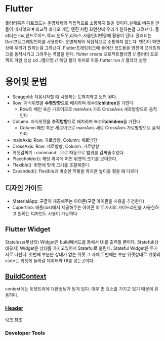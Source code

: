 # Flutter
플러터혹은 다트코드는 운영체제와 직접적으로 소통하지 않을 것이다.실제로 버튼을 만들어 내지않으며 비교적 비디오 게임 엔진 처럼 화면상에 우리가 원하는걸 그려낸다.
플러터는 ios,안드로이드,맥os,윈도우,리눅스,사물인터넷등에 활용이 된다. 플러터는 Dart프로그래밍언어를 사용한다.
운영체제와 직접적으로 소통하지 않는다.  엔진이 화면상에 우리가 원하는걸 그려낸다.
Flutter프래임워크에 들어간 코드들을 엔진이 프레임워크를 동작시키고 그려주는 역할을 한다.
flutter create 프로젝트폴더명 // 플러터 프로젝트 파일 생성
cd ./폴더명 // 해당 폴더 위치로 이동
flutter run // 플러터 실행
# 용어및 문법
- Scaggold: 처음시작할 떄 사용하는 도화지라고 보면 된다.
- Row: 자식위젯을 <b>수평방향</b>으로 배치하며 복수의<b>children</b>을 가진다 
  - Row의 메인 축은 가로이므로 mainAxis 가로 CrossAxis 세로방향으로 움직인다
- Column: 자식위젯을 <b>수직방향</b>으로 배치하며 복수의<b>children</b>을 가진다 
  - Column 메인 축은 세로이므로 mainAxis 세로 CrossAxis 가로방향으로 움직인다
- mainAxis: Row: 가로방향,  Column: 세로방향
- CrossAxis: Row: 세로방향, Column: 가로방향
- 위젯감싸기 : command . 으로 자동으로 범위를 감싸줄수있다.
- Placeholder(): 해당 위치에 어떤 위젯의 크기를 보여준다.
- Flexible(): 화면에 맞게 크기를 조절해준다.
- Expanded(): Flexible과 비슷한 역홯을 하지만 높이를 줬을 떄 다르다
## 디자인 가이드
- MaterialApp: 구글이 제공해주는 아이콘(구글 아이콘을 사용을 추천한다)
- Cupertino: 애플(ios)에서 제공해주는 아이콘
이 두가지의 가이드라인을 사용한하고 원하는 디자인도 사용이 가능하다.
## Flutter Widget
Stateless(무상태) Widget은 bulid매서드를 통해서 UI를 출력할 뿐이다.
Stateful(상태유지) Widget은 상태를 가지고있어서 Stateful로 불린다.
Stateful Widget은 두가지로 나뉜다. 첫번째 부분은 상태가 없는 위젯 그 자체 두번째는 부분 위젯상태로 위셎의 state는 위젯에 들어갈 데이터와 UI를 넣는곳이다.
## [BuildContext](../toonflix/lib/header.dart)
context에는 위젯트리에 대한정보가 담겨 있다. 매우 먼 요소를 가지고 있기 때문에 유용하다.
### [Header](../toonflix/lib/header.dart)
링크 참조
### Developer Tools
